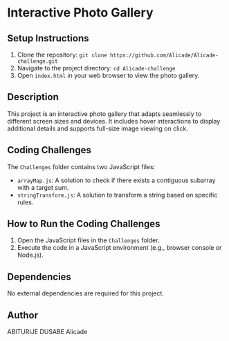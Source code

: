 # Interactive Photo Gallery

## Setup Instructions
1. Clone the repository: `git clone https://github.com/Alicade/Alicade-challenge.git`
2. Navigate to the project directory: `cd Alicade-challenge`
3. Open `index.html` in your web browser to view the photo gallery.

## Description
This project is an interactive photo gallery that adapts seamlessly to different screen sizes and devices. It includes hover interactions to display additional details and supports full-size image viewing on click.

## Coding Challenges
The `Challenges` folder contains two JavaScript files:
- `arrayMap.js`: A solution to check if there exists a contiguous subarray with a target sum.
- `stringTransform.js`: A solution to transform a string based on specific rules.

## How to Run the Coding Challenges
1. Open the JavaScript files in the `Challenges` folder.
2. Execute the code in a JavaScript environment (e.g., browser console or Node.js).

## Dependencies
No external dependencies are required for this project.

## Author
ABITURIJE DUSABE Alicade
